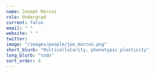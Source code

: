 ```yaml
---
name: Joseph Marcus
role: Undergrad
current: false
email: " "
website: " "
twitter:  
image: "/images/people/joe_marcus.png"
short_blurb: "Multicellularity, phenotypic plasticity"
long_blurb: "todo"
sort_order: 4
---
```









